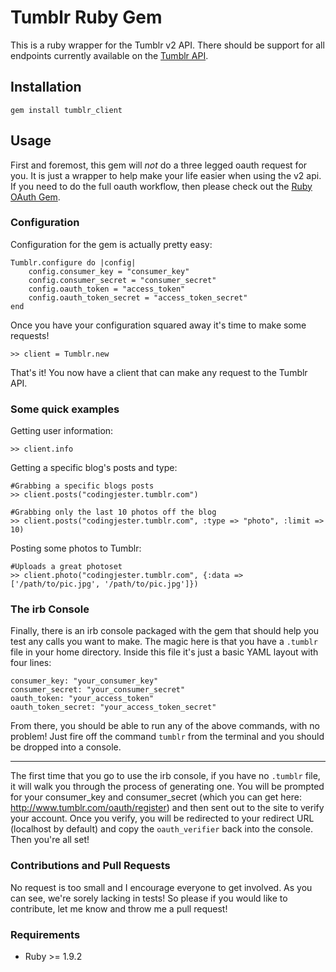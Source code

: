 # Tumblr Ruby Gem

This is a ruby wrapper for the Tumblr v2 API. There should be support for all endpoints
currently available on the [Tumblr API](http://www.tumblr.com/docs/en/api/v2).

## Installation

    gem install tumblr_client

## Usage

First and foremost, this gem will *not* do a three legged oauth request for you. It is just a wrapper to help make
your life easier when using the v2 api. If you need to do the full oauth workflow, then please check out the 
[Ruby OAuth Gem](http://oauth.rubyforge.org/).

### Configuration

Configuration for the gem is actually pretty easy:

    Tumblr.configure do |config|
        config.consumer_key = "consumer_key"
        config.consumer_secret = "consumer_secret"
        config.oauth_token = "access_token"
        config.oauth_token_secret = "access_token_secret"
    end

Once you have your configuration squared away it's time to make some requests!

    >> client = Tumblr.new

That's it! You now have a client that can make any request to the Tumblr API.

### Some quick examples

Getting user information:
    
    >> client.info

Getting a specific blog's posts and type:
    
    #Grabbing a specific blogs posts
    >> client.posts("codingjester.tumblr.com")
    
    #Grabbing only the last 10 photos off the blog 
    >> client.posts("codingjester.tumblr.com", :type => "photo", :limit => 10)


Posting some photos to Tumblr:

    #Uploads a great photoset
    >> client.photo("codingjester.tumblr.com", {:data => ['/path/to/pic.jpg', '/path/to/pic.jpg']}) 

### The irb Console

Finally, there is an irb console packaged with the gem that should help you test any calls you want to make.
The magic here is that you have a `.tumblr` file in your home directory. Inside this file it's just a basic
YAML layout with four lines:

    consumer_key: "your_consumer_key"
    consumer_secret: "your_consumer_secret"
    oauth_token: "your_access_token"
    oauth_token_secret: "your_access_token_secret"

From there, you should be able to run any of the above commands, with no problem! Just fire off the command `tumblr`
from the terminal and you should be dropped into a console.

---

The first time that you go to use the irb console, if you have no `.tumblr`
file, it will walk you through the process of generating one.  You will
be prompted for your consumer_key and consumer_secret (which you can get
here: http://www.tumblr.com/oauth/register) and then sent out to the site
to verify your account.  Once you verify, you will be redirected to your
redirect URL (localhost by default) and copy the `oauth_verifier` back into the
console.  Then you're all set!

### Contributions and Pull Requests

No request is too small and I encourage everyone to get involved. As you can see, we're sorely lacking in tests! So
please if you would like to contribute, let me know and throw me a pull request!


### Requirements

* Ruby >= 1.9.2
